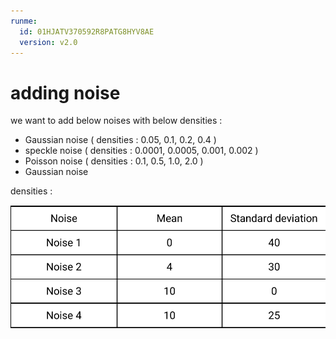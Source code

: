 ```yaml
---
runme:
  id: 01HJATV370592R8PATG8HYV8AE
  version: v2.0
---
```


# adding noise

we want to add below noises with below densities : 


- Gaussian noise ( densities : 0.05, 0.1, 0.2, 0.4 )
- speckle noise ( densities : 0.0001, 0.0005, 0.001, 0.002 )
- Poisson noise ( densities : 0.1, 0.5, 1.0, 2.0 )
- Gaussian noise
 
 densities : 

  ![Alt text](image.png)